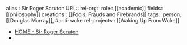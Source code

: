alias:: Sir Roger Scruton
URL::
rel-org::
role:: [[academic]]
fields:: [[philosophy]]
creations:: [[Fools, Frauds and Firebrands]]
tags:: person, [[Douglas Murray]], #anti-woke
rel-projects:: [[Waking Up From Woke]]


- [HOME - Sir Roger Scruton](https://www.roger-scruton.com/)
-
